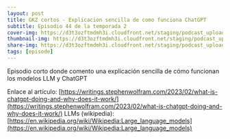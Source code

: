 ```yaml
---
layout: post
title: GKZ cortos - Explicacion sencilla de como funciona ChatGPT
subtitle: Episodio 44 de la temporada 2
cover-img: https://d3t3ozftmdmh3i.cloudfront.net/staging/podcast_uploaded_episode/14743809/14743809-1691156734589-79b8888fa0a73.jpg
thumbnail-img: https://d3t3ozftmdmh3i.cloudfront.net/staging/podcast_uploaded_episode/14743809/14743809-1691156734589-79b8888fa0a73.jpg
share-img: https://d3t3ozftmdmh3i.cloudfront.net/staging/podcast_uploaded_episode/14743809/14743809-1691156734589-79b8888fa0a73.jpg
tags: [episode]
---
```


Episodio corto donde comento una explicación sencilla de cómo funcionan los modelos LLM y ChatGPT

Enlace al artículo: [https://writings.stephenwolfram.com/2023/02/what-is-chatgpt-doing-and-why-does-it-work/](https://writings.stephenwolfram.com/2023/02/what-is-chatgpt-doing-and-why-does-it-work/)
LLMs (wikipedia): [https://en.wikipedia.org/wiki/Wikipedia:Large_language_models](https://en.wikipedia.org/wiki/Wikipedia:Large_language_models)
